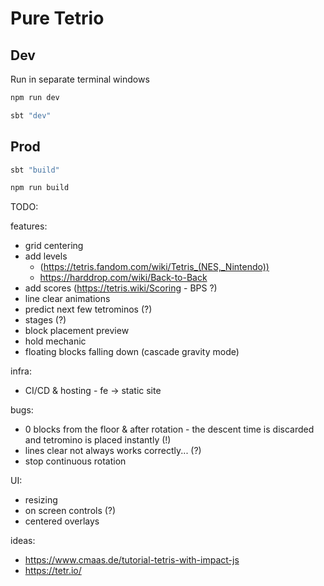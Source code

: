 # Pure Tetrio

## Dev

Run in separate terminal windows
```zsh
npm run dev
```
```zsh
sbt "dev"
```

## Prod
```zsh
sbt "build"
```
```zsh
npm run build
```

TODO:

features:
- grid centering
- add levels 
    - (https://tetris.fandom.com/wiki/Tetris_(NES,_Nintendo))
    - https://harddrop.com/wiki/Back-to-Back
- add scores (https://tetris.wiki/Scoring - BPS ?)
- line clear animations
- predict next few tetrominos (?)
- stages (?)
- block placement preview
- hold mechanic
- floating blocks falling down (cascade gravity mode)

infra:
- CI/CD & hosting - fe -> static site

bugs:
- 0 blocks from the floor & after rotation - the descent time is discarded and tetromino is placed instantly (!)
- lines clear not always works correctly... (?)
- stop continuous rotation
<!-- - skipped rotation animation on move -->
<!-- - rotate + move -> rotate; kills the rotation -->

UI:
- resizing
- on screen controls (?)
- centered overlays

ideas: 
- https://www.cmaas.de/tutorial-tetris-with-impact-js
- https://tetr.io/